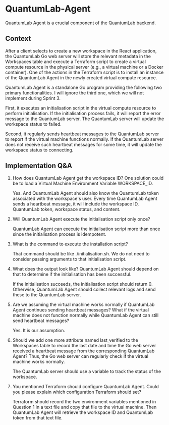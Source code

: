 # QuantumLab-Agent

QuantumLab Agent is a crucial component of the QuantumLab backend.

## Context

After a client selects to create a new workspace in the React application, the QuantumLab Go web server will store the relevant metadata in the Workspaces table and execute a Terraform script to create a virtual compute resource in the physical server (e.g., a virtual machine or a Docker container). One of the actions in the Terraform script is to install an instance of the QuantumLab Agent in the newly created virtual compute resource.

QuantumLab Agent is a standalone Go program providing the following two primary functionalities. I will ignore the third one, which we will not implement during Sprint 3.

First, it executes an initialisation script in the virtual compute resource to perform initialisation. If the initialisation process fails, it will report the error message to the QuantumLab server. The QuantumLab server will update the workspace status to failed.

Second, it regularly sends heartbeat messages to the QuantumLab server to report if the virtual machine functions normally. If the QuantumLab server does not receive such heartbeat messages for some time, it will update the workspace status to connecting.

## Implementation Q&A

1. How does QuantumLab Agent get the workspace ID? One solution could be to load a Virtual Machine Environment Variable WORKSPACE_ID.

   Yes. And QuantumLab Agent should also know the QuantumLab token associated with the workspace's user. Every time QuantumLab Agent sends a heartbeat message, it will include the workspace ID, QuantumLab token, workspace status, and content.

2. Will QuantumLab Agent execute the initialisation script only once?

   QuantumLab Agent can execute the initialisation script more than once since the initialisation process is idempotent.

3. What is the command to execute the installation script?

   That command should be like ./initialisation.sh. We do not need to consider passing arguments to that initialisation script.

4. What does the output look like? QuantumLab Agent should depend on that to determine if the initialisation has been successful.

   If the initialisation succeeds, the initialisation script should return 0. Otherwise, QuantumLab Agent should collect relevant logs and send these to the QuantumLab server.

5. Are we assuming the virtual machine works normally if QuantumLab Agent continues sending heartbeat messages? What if the virtual machine does not function normally while QuantumLab Agent can still send heartbeat messages?

   Yes. It is our assumption.

6. Should we add one more attribute named last_verified to the Workspaces table to record the last date and time the Go web server received a heartbeat message from the corresponding QuantumLab Agent? Thus, the Go web server can regularly check if the virtual machine works normally.

   The QuantumLab server should use a variable to track the status of the workspace.

7. You mentioned Terraform should configure QuantumLab Agent. Could you please explain which configuration Terraform should set?

   Terraform should record the two environment variables mentioned in Question 1 in a text file and copy that file to the virtual machine. Then QuantumLab Agent will retrieve the workspace ID and QuantumLab token from that text file.